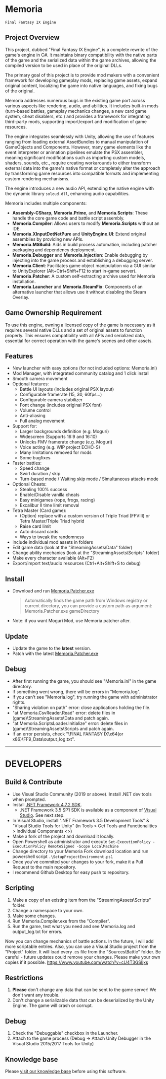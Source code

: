 # Memoria 
    Final Fantasy IX Engine

## Project Overview

This project, dubbed "Final Fantasy IX Engine", is a complete rewrite of the game's engine in C#. It maintains binary compatibility with the native parts of the game and the serialized data within the game archives, allowing the compiled version to be used in place of the original DLLs. 

The primary goal of this project is to provide mod makers with a convenient framework for developing gameplay mods, replacing game assets, expand original content, localizing the game into native languages, and fixing bugs of the original.

Memoria addresses numerous bugs in the existing game port across various aspects like rendering, audio, and abilities. It includes built-in mods (turn-based battles, gameplay mechanics changes, a new card game system, cheat disablers, etc.) and provides a framework for integrating third-party mods, supporting import/export and modification of game resources.

The engine integrates seamlessly with Unity, allowing the use of features ranging from loading external AssetBundles to manual manipulation of GameObjects and Components. However, many game elements like the event interpreter or animation pipelines emulate the PSX assembler, meaning significant modifications such as importing custom models, shaders, sounds, etc., require creating workarounds to either transform external data into the game's native format or completely alter the approach by transforming game resources into compatible formats and implementing custom rendering mechanisms.

The engine introduces a new audio API, extending the native engine with the dynamic library `soloud.dll`, enhancing audio capabilities.

Memoria includes multiple components:
- **Assembly-CSharp**, **Memoria.Prime**, and **Memoria.Scripts**: These handle the core game code and battle script assembly.
- **Memoria.Compiler**: Allows users to modify **Memoria.Scripts** without an IDE.
- **Memoria.XInputDotNetPure** and **UnityEngine.UI**: Extend original assemblies by providing new APIs.
- **Memoria.MSBuild**: Aids in build process automation, including patcher packaging and dependency deployment.
- **Memoria.Debugger** and **Memoria.Injection**: Enable debugging by injecting into the game process and establishing a debugging server.
- **Memoria.Client**: Facilitates game object manipulation via a GUI similar to UnityExplorer (Alt+Ctrl+Shift+F12 to start in-game server).
- **Memoria.Patcher**: A custom self-extracting archive used for Memoria installation.
- **Memoria.Launcher** and **Memoria.SteamFix**: Components of an alternative launcher that allows use it without disabling the Steam Overlay.

## Game Ownership Requirement

To use this engine, owning a licensed copy of the game is necessary as it requires several native DLLs and a set of original assets to function properly. This ensures compatibility with all APIs and serialized data, essential for correct operation with the game's scenes and other assets.

## Features

- New launcher with easy options (for not included options: Memoria.ini)
- Mod Manager, with integrated community catalog and 1 click install
- Smooth camera movement
- Optional features:
    - Battle UI layouts (includes original PSX layout)
    - Configurable framerate (15, 30, 60fps...)
    - Configurable camera stabilizer
    - Font change (includes original PSX font)
    - Volume control
    - Anti-aliasing
    - Full analog movement
- Support for:
    - Larger backgrounds definition (e.g. Moguri)
    - Widescreen (Supports 16:9 and 16:10)
    - Unlocks FMV framerate change (e.g. Moguri)
    - Voice acting (e.g. WIP project ECHO-S)
    - Many limitations removed for mods
    - Some bugfixes
- Faster battles:
    - Speed change
    - Swirl duration / skip
    - Turn-based mode / Waiting skip mode / Simultaneous attacks mode
- Optional Cheats:
    - Stealing 100% success
    - Enable/Disable vanilla cheats
    - Easy minigames (rope, frogs, racing)
    - Excalibur II time limit removal
- Tetra Master (Card game):
    - (Option) replace with a custom version of Triple Triad (FFVIII) or Tetra Master/Triple Triad hybrid
    - Raise card limit
    - Auto discard cards
    - Ways to tweak the randomness
- Include individual mod assets in folders
- Edit game data (look at the "StreamingAssets\Data" folder)
- Change ability mechanics (look at the "StreamingAssets\Scripts" folder)
- Make every character available (Alt+F2)
- Export/import text/audio resources (Ctrl+Alt+Shift+S to debug)


## Install
- Download and run [Memoria.Patcher.exe](https://github.com/Albeoris/Memoria/releases/)

    > Automatically finds the game path from Windows registry or current directory, you can provide a custom path as argument:
    > Memoria.Patcher.exe gameDirectory
- Note: if you want Moguri Mod, use Memoria patcher after.


## Update

- Update the game to the **latest** version.
- Patch with the latest [Memoria.Patcher.exe](https://github.com/Albeoris/Memoria/releases/)


## Debug
- After first running the game, you should see "Memoria.ini" in the game directory.
- If something went wrong, there will be errors in "Memoria.log".
- If you can't see "Memoria.log", try running the game with administrator rights.
- "Sharing violation on path" error: close applications holding the file.
- "at Memoria.CsvReader.Read" error: delete files in (game)\StreamingAssets\Data and patch again.
- "at Memoria.ScriptsLoader.Initialize" error: delete files in (game)\StreamingAssets\Scripts and patch again.
- If an error persists, check "\FINAL FANTASY IX\x64(or x86)\FF9_Data\output_log.txt".


-----


# DEVELOPERS


## Build & Contribute
- Use Visual Studio Community (2019 or above). Install .NET dev tools when prompted.
- Install [.NET Framework 4.7.2 SDK](https://dotnet.microsoft.com/en-us/download/visual-studio-sdks?cid=getdotnetsdk).
  - .NET Framework 3.5 SP1 SDK is available as a component of [Visual Studio](https://visualstudio.microsoft.com/downloads). See next step.
- In Visual Studio, install ".NET Framework 3.5 Development Tools" & "Visual Studio Tools for Unity" (in Tools > Get Tools and Functionalities > Individual Components <>)
- Make a fork of the project and download it locally.
- Open Powershell as administrator and execute `Set-ExecutionPolicy -ExecutionPolicy RemoteSigned -Scope LocalMachine`
- Change directory to your Memoria Fork download location and run powershell script `.\SetupProjectEnvironment.ps1`
- Once you've commited your changes to your fork, make it a Pull Request to the main repository.
- I recommend Github Desktop for easy push to repository.


## Scripting
1. Make a copy of an existing item from the "StreamingAssets\Scripts" folder.
2. Change a namespace to your own.
3. Make some changes.
4. Run Memoria.Compiler.exe from the "Compiler".
5. Run the game, test what you need and see Memoria.log and output_log.txt for errors.

Now you can change mechanics of battle actions. In the future, I will add more scriptable entries.
Also, you can use a Visual Studio project from the "Project" folder. It will load every .cs file from the "Sources\Battle" folder.
Be careful - future updates could remove your changes. Please make your own copies if it possible.
https://www.youtube.com/watch?v=cU4T3GSIjxs


## Restrictions
1. **Please** don't change any data that can be sent to the game server! We don't want any trouble.
2. Don't change a serializable data that can be deserialized by the Unity Engine. The game will crash or corrupt.


## Debug
1. Check the "Debuggable" checkbox in the Launcher.
2. Attach to the game process (Debug -> Attach Unity Debugger in the Visual Studio 2015/2017 Tools for Unity)


## Knowledge base
Please [visit our knowledge base](../../wiki#knowledge-base) before using this software.
